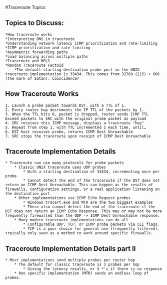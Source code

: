 #Traceroute Topics

## Topics to Discuss:
	*How traceroute works
	*Interpreting DNS in traceroute
	*Understanding network latency ICMP prioritization and rate-limiting
	*ICMP prioritization and rate-limiting
	*Asymmetric forwarding paths 
	*Load balancing across multiple paths
	*Traceroute and MPLS
	*Random Traceroute Factoid
		*The default starting destination probe port in the UNIX traceroute implementation is 33434. This comes from 32768 (215) + 666 (the mark of Satan). Coincidence?
		
		
## How Traceroute Works
	1. Launch a probe packet towards DST, with a TTL of 1.
	2. Every router hop decrements the IP TTL of the packets by 1.
	3. When the TTL hits 0, packet is dropped, router sends ICMP TTL Exceed packets to SRC with the original probe packet as payload
	4. SRC receives this ICMP message, displays a traceroute "hop"
	5. Repeat from step 1, with TTL incremented 1 each time, until…
	6. DST host receives probe, returns ICMP Dest Unreachable
	7. SRC stops the traceroute upon receipt of ICMP Dest Unreachable



## Traceroute Implementation Details
	* Traceroute can use many protocols for probe packets
		* Classic UNIX traceroute uses UDP probes
			* With a starting destination of 33434, incrementing once per probe.
			* Cannot detect the end of the traceroute if the DST does not return an ICMP Dest Unreachable. This can happen as the results of firewalls, configuration settings, or a real application listening on the destination port
		* Other implementations use ICMP Echo Request probes
			* Windows tracert.exe and MTR are the two biggest examples
			* These also cannot detect the end of the traceroute if the DST does not return an ICMP Echo Response. This may or may not be more frequently firewalled than the UDP -> ICMP Dest Unreachable response.
		* Many modern traceroute implementations can do all
			* Configurable UDP, TCP, or ICMP probe packets via CLI flags.
			* TCP is a poor choice for general use (frequently filtered), trpically only seen as a method to work around specific firewalls.
	
## Traceroute Implementation Details part II 
	* Most implementations send multiple probes per router hop
		* The default for classic traceroute is 3 probes per hop
			* Giving the latency results, or 3 *'s if there is no response
		* One specific implementation (MTR) sends an endless loop of probes.
